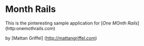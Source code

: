 # Month Rails

This is the pinteresting sample application for 
[*One MOnth Rails*] (http:onemothrails.com)

by [Mattan Griffel] (http://mattangriffel.com)